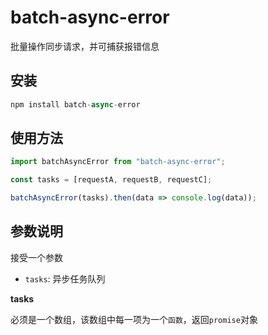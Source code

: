 # batch-async-error
批量操作同步请求，并可捕获报错信息

## 安装
```js
npm install batch-async-error
```

## 使用方法
```js
import batchAsyncError from "batch-async-error";

const tasks = [requestA, requestB, requestC];

batchAsyncError(tasks).then(data => console.log(data));
```

## 参数说明
接受一个参数
- `tasks`: 异步任务队列

**tasks**

必须是一个数组，该数组中每一项为一个`函数`，返回`promise`对象
